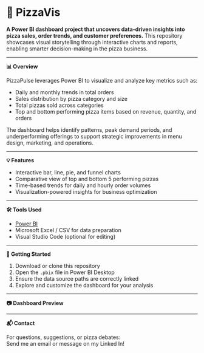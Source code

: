 # 🍕 PizzaVis

**A Power BI dashboard project that uncovers data-driven insights into pizza sales, order trends, and customer preferences.** This repository showcases visual storytelling through interactive charts and reports, enabling smarter decision-making in the pizza business.

---

**📊 Overview**

PizzaPulse leverages Power BI to visualize and analyze key metrics such as:

- Daily and monthly trends in total orders  
- Sales distribution by pizza category and size  
- Total pizzas sold across categories  
- Top and bottom performing pizza items based on revenue, quantity, and orders

The dashboard helps identify patterns, peak demand periods, and underperforming offerings to support strategic improvements in menu design, marketing, and operations.

---

**💡 Features**

- Interactive bar, line, pie, and funnel charts  
- Comparative view of top and bottom 5 performing pizzas  
- Time-based trends for daily and hourly order volumes  
- Visualization-powered insights for business optimization

---

**🛠️ Tools Used**

- [Power BI](https://powerbi.microsoft.com/)  
- Microsoft Excel / CSV for data preparation  
- Visual Studio Code (optional for editing)

---

**📌 Getting Started**

1. Download or clone this repository  
2. Open the `.pbix` file in Power BI Desktop  
3. Ensure the data source paths are correctly linked  
4. Explore and customize the dashboard for your analysis

---

**📷 Dashboard Preview**


---

**📬 Contact**

For questions, suggestions, or pizza debates:  
Send me an email or message on my Linked In!
